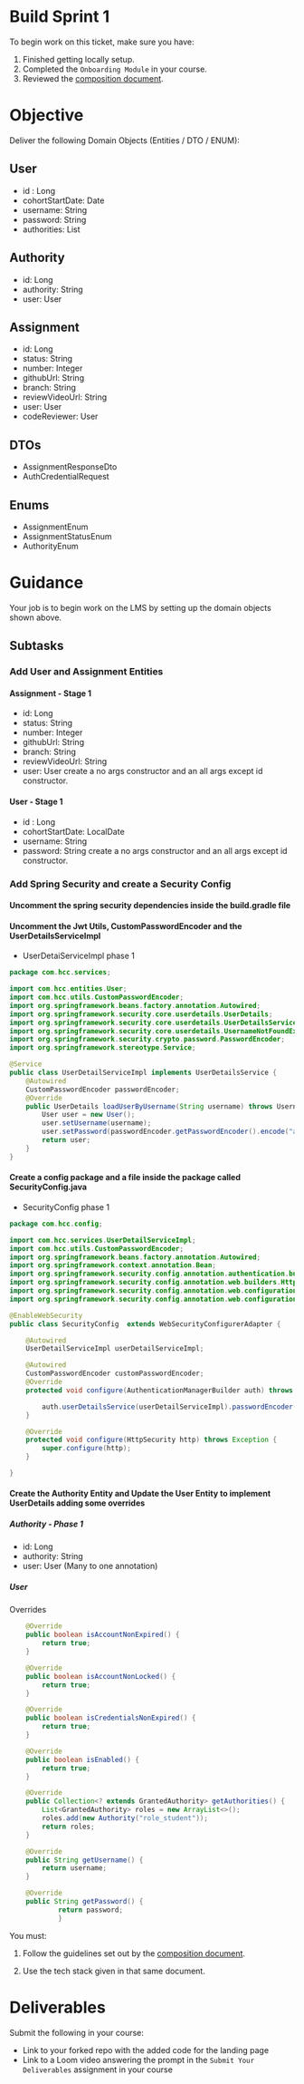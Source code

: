 # Build Sprint 1

To begin work on this ticket, make sure you have: 
1. Finished getting locally setup. 
2. Completed the `Onboarding Module` in your course. 
3. Reviewed the [composition document](../documents/composition_document.md). 

# Objective

Deliver the following Domain Objects (Entities / DTO / ENUM):

## User
- id : Long
- cohortStartDate: Date
- username: String
- password: String
- authorities: List<Authority>

## Authority
- id: Long
- authority: String
- user: User

## Assignment
- id: Long
- status: String
- number: Integer
- githubUrl: String
- branch: String
- reviewVideoUrl: String
- user: User
- codeReviewer: User

## DTOs
- AssignmentResponseDto
- AuthCredentialRequest

## Enums
- AssignmentEnum
- AssignmentStatusEnum
- AuthorityEnum

# Guidance

Your job is to begin work on the LMS by setting up the domain objects shown above. 

## Subtasks

### Add User and Assignment Entities

#### Assignment - Stage 1
- id: Long
- status: String
- number: Integer
- githubUrl: String
- branch: String
- reviewVideoUrl: String
- user: User
 create a no args constructor and an all args except id constructor.

#### User - Stage 1
- id : Long
- cohortStartDate: LocalDate
- username: String
- password: String
  create a no args constructor and an all args except id constructor.

### Add Spring Security and create a Security Config

#### Uncomment the spring security dependencies inside the build.gradle file

#### Uncomment the Jwt Utils, CustomPasswordEncoder and the UserDetailsServiceImpl

- UserDetaiServiceImpl phase 1
```Java
package com.hcc.services;

import com.hcc.entities.User;
import com.hcc.utils.CustomPasswordEncoder;
import org.springframework.beans.factory.annotation.Autowired;
import org.springframework.security.core.userdetails.UserDetails;
import org.springframework.security.core.userdetails.UserDetailsService;
import org.springframework.security.core.userdetails.UsernameNotFoundException;
import org.springframework.security.crypto.password.PasswordEncoder;
import org.springframework.stereotype.Service;

@Service
public class UserDetailServiceImpl implements UserDetailsService {
    @Autowired
    CustomPasswordEncoder passwordEncoder;
    @Override
    public UserDetails loadUserByUsername(String username) throws UsernameNotFoundException {
        User user = new User();
        user.setUsername(username);
        user.setPassword(passwordEncoder.getPasswordEncoder().encode("asdfasdf"));
        return user;
    }
}
```

#### Create a config package and a file inside the package called SecurityConfig.java

- SecurityConfig  phase 1
```java
package com.hcc.config;

import com.hcc.services.UserDetailServiceImpl;
import com.hcc.utils.CustomPasswordEncoder;
import org.springframework.beans.factory.annotation.Autowired;
import org.springframework.context.annotation.Bean;
import org.springframework.security.config.annotation.authentication.builders.AuthenticationManagerBuilder;
import org.springframework.security.config.annotation.web.builders.HttpSecurity;
import org.springframework.security.config.annotation.web.configuration.EnableWebSecurity;
import org.springframework.security.config.annotation.web.configuration.WebSecurityConfigurerAdapter;

@EnableWebSecurity
public class SecurityConfig  extends WebSecurityConfigurerAdapter {

    @Autowired
    UserDetailServiceImpl userDetailServiceImpl;

    @Autowired
    CustomPasswordEncoder customPasswordEncoder;
    @Override
    protected void configure(AuthenticationManagerBuilder auth) throws Exception {

        auth.userDetailsService(userDetailServiceImpl).passwordEncoder(customPasswordEncoder.getPasswordEncoder());
    }

    @Override
    protected void configure(HttpSecurity http) throws Exception {
        super.configure(http);
    }

}
```

#### Create the Authority Entity and Update the User Entity to implement UserDetails adding some overrides

##### Authority - Phase 1
- id: Long
- authority: String
- user: User (Many to one annotation)

##### User
Overrides
```Java
    @Override
    public boolean isAccountNonExpired() {
        return true;
    }

    @Override
    public boolean isAccountNonLocked() {
        return true;
    }

    @Override
    public boolean isCredentialsNonExpired() {
        return true;
    }

    @Override
    public boolean isEnabled() {
        return true;
    }

    @Override
    public Collection<? extends GrantedAuthority> getAuthorities() {
        List<GrantedAuthority> roles = new ArrayList<>();
        roles.add(new Authority("role_student"));
        return roles;
    }

    @Override
    public String getUsername() {
        return username;
    }

    @Override
    public String getPassword() {
            return password;
            }
```



You must: 

1. Follow the guidelines set out by the [composition document](../documents/composition_document.md). 

2. Use the tech stack given in that same document.  

# Deliverables 

Submit the following in your course: 

- Link to your forked repo with the added code for the landing page
- Link to a Loom video answering the prompt in the `Submit Your Deliverables` assignment in your course
